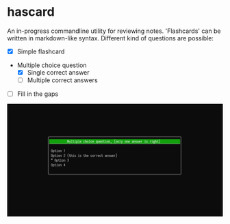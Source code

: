 # hascard
An in-progress commandline utility for reviewing notes. 'Flashcards' can be written in markdown-like syntax. Different kind of questions are possible:
- [x] Simple flashcard
- Multiple choice question
  - [x] Single correct answer
  - [ ] Multiple correct answers
- [ ] Fill in the gaps 

![a terminal application with a multiple choice question depicted on it](./scrot.png)